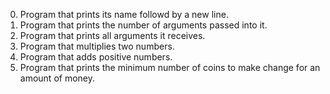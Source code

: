0. Program that prints its name followd by a new line.
1. Program that prints the number of arguments passed into it.
2. Program that prints all arguments it receives.
3. Program that multiplies two numbers.
4. Program that adds positive numbers.
5. Program that prints the minimum number of coins to make change for an amount of money.
